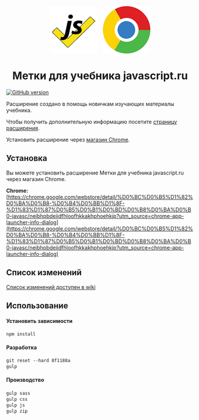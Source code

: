 <div align="center">
  <img width="128" height="128" hspace="5"
    src="https://github.com/operari/learn-js-with-marks/blob/master/icon128.png">
  <a href="https://chrome.google.com/webstore/detail/%D0%BC%D0%B5%D1%82%D0%BA%D0%B8-%D0%B4%D0%BB%D1%8F-%D1%83%D1%87%D0%B5%D0%B1%D0%BD%D0%B8%D0%BA%D0%B0-javasc/neibhpbdeiidfhloofhkkakhphoehkjp?utm_source=chrome-app-launcher-info-dialog">
  	<img width="128" height="128" hspace="5"
  	 src="https://github.com/operari/fullscreen-search/blob/master/img/chrome-store.jpg">
  </a>
  <h1>Метки для учебника javascript.ru</h1>
</div>

[![GitHub version](https://badge.fury.io/gh/operari%2Flearn-js-with-marks.svg)](https://badge.fury.io/gh/operari%2Flearn-js-with-marks)

Расширение создано в помощь новичкам изучающих материалы учебника.

Чтобы получить дополнительную информацию посетите [страницу расширения](http://operari.by/marks).

Установить расширение через [магазин Chrome](https://chrome.google.com/webstore/detail/%D0%BC%D0%B5%D1%82%D0%BA%D0%B8-%D0%B4%D0%BB%D1%8F-%D1%83%D1%87%D0%B5%D0%B1%D0%BD%D0%B8%D0%BA%D0%B0-javasc/neibhpbdeiidfhloofhkkakhphoehkjp?utm_source=chrome-app-launcher-info-dialog).

## Установка

Вы можете установить расширение Метки для учебника javascript.ru через магазин Chrome.

**Chrome:**
[https://chrome.google.com/webstore/detail/%D0%BC%D0%B5%D1%82%D0%BA%D0%B8-%D0%B4%D0%BB%D1%8F-%D1%83%D1%87%D0%B5%D0%B1%D0%BD%D0%B8%D0%BA%D0%B0-javasc/neibhpbdeiidfhloofhkkakhphoehkjp?utm_source=chrome-app-launcher-info-dialog](https://chrome.google.com/webstore/detail/%D0%BC%D0%B5%D1%82%D0%BA%D0%B8-%D0%B4%D0%BB%D1%8F-%D1%83%D1%87%D0%B5%D0%B1%D0%BD%D0%B8%D0%BA%D0%B0-javasc/neibhpbdeiidfhloofhkkakhphoehkjp?utm_source=chrome-app-launcher-info-dialog)

## Список изменений

[Список изменений доступен в wiki](https://github.com/operari/learn-js-with-marks/wiki/Changelog)

## Использование

#### Установить зависимости
```
npm install
```
#### Разработка
```
git reset --hard 8f1188a
gulp
```

#### Производство
```
gulp sass
gulp css
gulp js
gulp zip
```